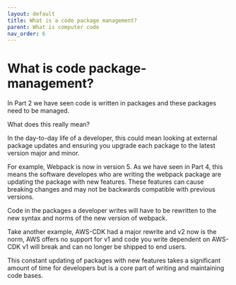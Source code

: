 ```yaml
---
layout: default
title: What is a code package management?
parent: What is computer code
nav_order: 6
---
```

# What is code package-management?

In Part 2 we have seen code is written in packages and these packages need to be managed.

What does this really mean?

In the day-to-day life of a developer, this could mean looking at external package updates and ensuring you upgrade each package to the latest version major and minor.

For example, Webpack is now in version 5. As we have seen in Part 4, this means the software developes who are writing the webpack package are updating the package with new features. These features can cause breaking changes and may not be backwards compatible with previous versions.

Code in the packages a developer writes will have to be rewritten to the new syntax and norms of the new version of webpack.

Take another example, AWS-CDK had a major rewrite and v2 now is the norm, AWS offers no support for v1 and code you write dependent on AWS-CDK v1 will break and can no longer be shipped to end users.

This constant updating of packages with new features takes a significant amount of time for developers but is a core part of writing and maintaining code bases.